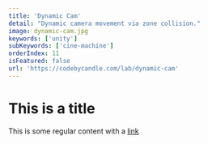 ```yaml
---
title: 'Dynamic Cam'
detail: "Dynamic camera movement via zone collision."
image: dynamic-cam.jpg
keywords: ['unity']
subKeywords: ['cine-machine']
orderIndex: 11
isFeatured: false
url: 'https://codebycandle.com/lab/dynamic-cam'
---
```


# This is a title

This is some regular content with a [link](https://google.com)